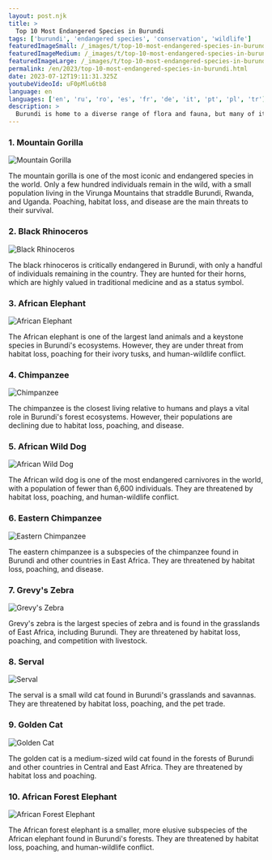 ```yaml
---
layout: post.njk
title: >
  Top 10 Most Endangered Species in Burundi
tags: ['burundi', 'endangered species', 'conservation', 'wildlife']
featuredImageSmall: /_images/t/top-10-most-endangered-species-in-burundi-cover-en-small.webp
featuredImageMedium: /_images/t/top-10-most-endangered-species-in-burundi-cover-en-medium.webp
featuredImageLarge: /_images/t/top-10-most-endangered-species-in-burundi-cover-en-large.webp
permalink: /en/2023/top-10-most-endangered-species-in-burundi.html
date: 2023-07-12T19:11:31.325Z
youtubeVideoId: uF0pMlu6tb8
language: en
languages: ['en', 'ru', 'ro', 'es', 'fr', 'de', 'it', 'pt', 'pl', 'tr']
description: >
  Burundi is home to a diverse range of flora and fauna, but many of its species are at risk of extinction due to habitat loss, poaching, and other human activities. Here are the top 10 most endangered species in Burundi.
---
```


### 1. Mountain Gorilla

![Mountain Gorilla](/_images/f/fa8004b0ece46fd39f8eb06a61c26a16-medium.webp)

The mountain gorilla is one of the most iconic and endangered species in the world. Only a few hundred individuals remain in the wild, with a small population living in the Virunga Mountains that straddle Burundi, Rwanda, and Uganda. Poaching, habitat loss, and disease are the main threats to their survival.

### 2. Black Rhinoceros

![Black Rhinoceros](/_images/0/0942e9a05a323d267a1ecab58aaf93f0-medium.webp)

The black rhinoceros is critically endangered in Burundi, with only a handful of individuals remaining in the country. They are hunted for their horns, which are highly valued in traditional medicine and as a status symbol.

### 3. African Elephant

![African Elephant](/_images/d/d3fd4e72b3dbfbf032ed46e71388d975-medium.webp)

The African elephant is one of the largest land animals and a keystone species in Burundi's ecosystems. However, they are under threat from habitat loss, poaching for their ivory tusks, and human-wildlife conflict.

### 4. Chimpanzee

![Chimpanzee](/_images/9/96bf90877a225b833e13ef326b536e94-medium.webp)

The chimpanzee is the closest living relative to humans and plays a vital role in Burundi's forest ecosystems. However, their populations are declining due to habitat loss, poaching, and disease.

### 5. African Wild Dog

![African Wild Dog](/_images/4/479504dad008fa223531329845777292-medium.webp)

The African wild dog is one of the most endangered carnivores in the world, with a population of fewer than 6,600 individuals. They are threatened by habitat loss, poaching, and human-wildlife conflict.

### 6. Eastern Chimpanzee

![Eastern Chimpanzee](/_images/2/2bc2187c46da06ffbc4495a417e814d2-medium.webp)

The eastern chimpanzee is a subspecies of the chimpanzee found in Burundi and other countries in East Africa. They are threatened by habitat loss, poaching, and disease.

### 7. Grevy's Zebra

![Grevy's Zebra](/_images/1/107922ecd55d22ba7e6c06fb4ce5889a-medium.webp)

Grevy's zebra is the largest species of zebra and is found in the grasslands of East Africa, including Burundi. They are threatened by habitat loss, poaching, and competition with livestock.

### 8. Serval

![Serval](/_images/b/b69098cf1a71732b8dc06a711358e836-medium.webp)

The serval is a small wild cat found in Burundi's grasslands and savannas. They are threatened by habitat loss, poaching, and the pet trade.

### 9. Golden Cat

![Golden Cat](/_images/5/57d933bbf38fb11cffe618ae2ca93325-medium.webp)

The golden cat is a medium-sized wild cat found in the forests of Burundi and other countries in Central and East Africa. They are threatened by habitat loss and poaching.

### 10. African Forest Elephant

![African Forest Elephant](/_images/a/a814404e9f5cfb54022e917e8df587eb-medium.webp)

The African forest elephant is a smaller, more elusive subspecies of the African elephant found in Burundi's forests. They are threatened by habitat loss, poaching, and human-wildlife conflict.

